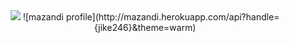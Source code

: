 <div align="center">
<img src="https://img.shields.io/badge/Python-FFD43B?style=flat-square&logo=Python&logoColor=#306998"/>
![mazandi profile](http://mazandi.herokuapp.com/api?handle={jike246}&theme=warm)
</div>
